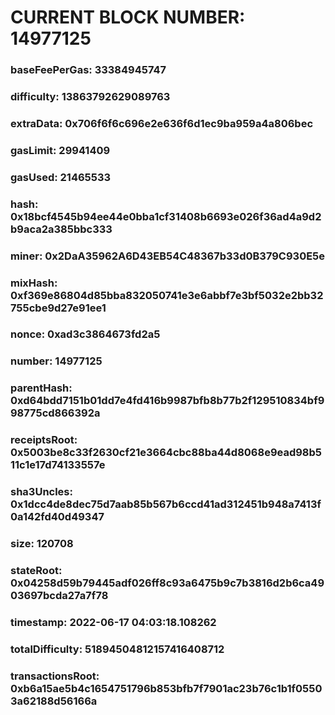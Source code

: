 # CURRENT BLOCK NUMBER: 14977125

### baseFeePerGas: 33384945747
### difficulty: 13863792629089763
### extraData: 0x706f6f6c696e2e636f6d1ec9ba959a4a806bec
### gasLimit: 29941409
### gasUsed: 21465533
### hash: 0x18bcf4545b94ee44e0bba1cf31408b6693e026f36ad4a9d2b9aca2a385bbc333
### miner: 0x2DaA35962A6D43EB54C48367b33d0B379C930E5e
### mixHash: 0xf369e86804d85bba832050741e3e6abbf7e3bf5032e2bb32755cbe9d27e91ee1
### nonce: 0xad3c3864673fd2a5
### number: 14977125
### parentHash: 0xd64bdd7151b01dd7e4fd416b9987bfb8b77b2f129510834bf998775cd866392a
### receiptsRoot: 0x5003be8c33f2630cf21e3664cbc88ba44d8068e9ead98b511c1e17d74133557e
### sha3Uncles: 0x1dcc4de8dec75d7aab85b567b6ccd41ad312451b948a7413f0a142fd40d49347
### size: 120708
### stateRoot: 0x04258d59b79445adf026ff8c93a6475b9c7b3816d2b6ca4903697bcda27a7f78
### timestamp: 2022-06-17 04:03:18.108262
### totalDifficulty: 51894504812157416408712
### transactionsRoot: 0xb6a15ae5b4c1654751796b853bfb7f7901ac23b76c1b1f05503a62188d56166a
